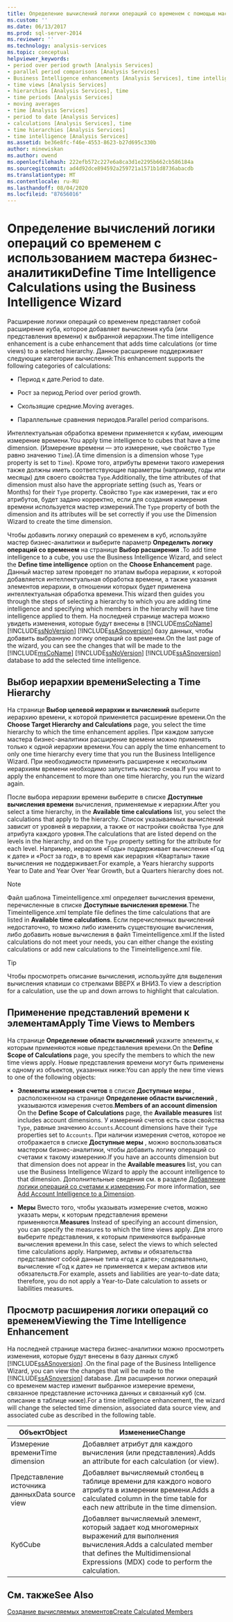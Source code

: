 ```yaml
---
title: Определение вычислений логики операций со временем с помощью мастера бизнес-аналитики | Документация Майкрософт
ms.custom: ''
ms.date: 06/13/2017
ms.prod: sql-server-2014
ms.reviewer: ''
ms.technology: analysis-services
ms.topic: conceptual
helpviewer_keywords:
- period over period growth [Analysis Services]
- parallel period comparisons [Analysis Services]
- Business Intelligence enhancements [Analysis Services], time intelligence
- time views [Analysis Services]
- hierarchies [Analysis Services], time
- time periods [Analysis Services]
- moving averages
- time [Analysis Services]
- period to date [Analysis Services]
- calculations [Analysis Services], time
- time hierarchies [Analysis Services]
- time intelligence [Analysis Services]
ms.assetid: be36e8fc-f46e-4553-8623-b27d695c330b
author: minewiskan
ms.author: owend
ms.openlocfilehash: 222efb572c227e6a8ca3d1e2295b662cb586184a
ms.sourcegitcommit: ad4d92dce894592a259721a1571b1d8736abacdb
ms.translationtype: MT
ms.contentlocale: ru-RU
ms.lasthandoff: 08/04/2020
ms.locfileid: "87656016"
---
```

# <a name="define-time-intelligence-calculations-using-the-business-intelligence-wizard"></a><span data-ttu-id="53475-102">Определение вычислений логики операций со временем с использованием мастера бизнес-аналитики</span><span class="sxs-lookup"><span data-stu-id="53475-102">Define Time Intelligence Calculations using the Business Intelligence Wizard</span></span>
  <span data-ttu-id="53475-103">Расширение логики операций со временем представляет собой расширение куба, которое добавляет вычисления куба (или представления времени) к выбранной иерархии.</span><span class="sxs-lookup"><span data-stu-id="53475-103">The time intelligence enhancement is a cube enhancement that adds time calculations (or time views) to a selected hierarchy.</span></span> <span data-ttu-id="53475-104">Данное расширение поддерживает следующие категории вычислений:</span><span class="sxs-lookup"><span data-stu-id="53475-104">This enhancement supports the following categories of calculations:</span></span>  
  
-   <span data-ttu-id="53475-105">Период к дате.</span><span class="sxs-lookup"><span data-stu-id="53475-105">Period to date.</span></span>  
  
-   <span data-ttu-id="53475-106">Рост за период.</span><span class="sxs-lookup"><span data-stu-id="53475-106">Period over period growth.</span></span>  
  
-   <span data-ttu-id="53475-107">Скользящие средние.</span><span class="sxs-lookup"><span data-stu-id="53475-107">Moving averages.</span></span>  
  
-   <span data-ttu-id="53475-108">Параллельные сравнения периодов.</span><span class="sxs-lookup"><span data-stu-id="53475-108">Parallel period comparisons.</span></span>  
  
 <span data-ttu-id="53475-109">Интеллектуальная обработка времени применяется к кубам, имеющим измерение времени.</span><span class="sxs-lookup"><span data-stu-id="53475-109">You apply time intelligence to cubes that have a time dimension.</span></span> <span data-ttu-id="53475-110">(Измерение времени — это измерение, чье свойство `Type` равно значению `Time`).</span><span class="sxs-lookup"><span data-stu-id="53475-110">(A time dimension is a dimension whose `Type` property is set to `Time`).</span></span> <span data-ttu-id="53475-111">Кроме того, атрибуты времени такого измерения также должны иметь соответствующие параметры (например, годы или месяцы) для своего свойства `Type`.</span><span class="sxs-lookup"><span data-stu-id="53475-111">Additionally, the time attributes of that dimension must also have the appropriate setting (such as, Years or Months) for their `Type` property.</span></span> <span data-ttu-id="53475-112">Свойство `Type` как измерения, так и его атрибутов, будет задано корректно, если для создания измерения времени используется мастер измерений.</span><span class="sxs-lookup"><span data-stu-id="53475-112">The `Type` property of both the dimension and its attributes will be set correctly if you use the Dimension Wizard to create the time dimension.</span></span>  
  
 <span data-ttu-id="53475-113">Чтобы добавить логику операций со временем в куб, используйте мастер бизнес-аналитики и выберите параметр **Определить логику операций со временем** на странице **Выбор расширения** .</span><span class="sxs-lookup"><span data-stu-id="53475-113">To add time intelligence to a cube, you use the Business Intelligence Wizard, and select the **Define time intelligence** option on the **Choose Enhancement** page.</span></span> <span data-ttu-id="53475-114">Данный мастер затем проведет по этапам выбора иерархии, к которой добавляется интеллектуальная обработка времени, а также указания элементов иерархии, в отношении которых будет применена интеллектуальная обработка времени.</span><span class="sxs-lookup"><span data-stu-id="53475-114">This wizard then guides you through the steps of selecting a hierarchy to which you are adding time intelligence and specifying which members in the hierarchy will have time intelligence applied to them.</span></span> <span data-ttu-id="53475-115">На последней странице мастера можно увидеть изменения, которые будут внесены в [!INCLUDE[msCoName](../../includes/msconame-md.md)] [!INCLUDE[ssNoVersion](../../includes/ssnoversion-md.md)] [!INCLUDE[ssASnoversion](../../includes/ssasnoversion-md.md)] базу данных, чтобы добавить выбранную логику операций со временем.</span><span class="sxs-lookup"><span data-stu-id="53475-115">On the last page of the wizard, you can see the changes that will be made to the [!INCLUDE[msCoName](../../includes/msconame-md.md)] [!INCLUDE[ssNoVersion](../../includes/ssnoversion-md.md)] [!INCLUDE[ssASnoversion](../../includes/ssasnoversion-md.md)] database to add the selected time intelligence.</span></span>  
  
## <a name="selecting-a-time-hierarchy"></a><span data-ttu-id="53475-116">Выбор иерархии времени</span><span class="sxs-lookup"><span data-stu-id="53475-116">Selecting a Time Hierarchy</span></span>  
 <span data-ttu-id="53475-117">На странице **Выбор целевой иерархии и вычислений** выберите иерархию времени, к которой применяется расширение времени.</span><span class="sxs-lookup"><span data-stu-id="53475-117">On the **Choose Target Hierarchy and Calculations** page, you select the time hierarchy to which the time enhancement applies.</span></span> <span data-ttu-id="53475-118">При каждом запуске мастера бизнес-аналитики расширение времени можно применять только к одной иерархии времени.</span><span class="sxs-lookup"><span data-stu-id="53475-118">You can apply the time enhancement to only one time hierarchy every time that you run the Business Intelligence Wizard.</span></span> <span data-ttu-id="53475-119">При необходимости применить расширение к нескольким иерархиям времени необходимо запустить мастер снова.</span><span class="sxs-lookup"><span data-stu-id="53475-119">If you want to apply the enhancement to more than one time hierarchy, you run the wizard again.</span></span>  
  
 <span data-ttu-id="53475-120">После выбора иерархии времени выберите в списке **Доступные вычисления времени** вычисления, применяемые к иерархии.</span><span class="sxs-lookup"><span data-stu-id="53475-120">After you select a time hierarchy, in the **Available time calculations** list, you select the calculations that apply to the hierarchy.</span></span> <span data-ttu-id="53475-121">Список указываемых вычислений зависит от уровней в иерархии, а также от настройки свойства `Type` для атрибута каждого уровня.</span><span class="sxs-lookup"><span data-stu-id="53475-121">The calculations that are listed depend on the levels in the hierarchy, and on the `Type` property setting for the attribute for each level.</span></span> <span data-ttu-id="53475-122">Например, иерархия «Годы» поддерживает вычисления «Год к дате» и «Рост за год», в то время как иерархия «Кварталы» такие вычисления не поддерживает.</span><span class="sxs-lookup"><span data-stu-id="53475-122">For example, a Years hierarchy supports Year to Date and Year Over Year Growth, but a Quarters hierarchy does not.</span></span>  
  
> [!NOTE]  
>  <span data-ttu-id="53475-123">Файл шаблона Timeintelligence.xml определяет вычисления времени, перечисленные в списке **Доступные вычисления времени**.</span><span class="sxs-lookup"><span data-stu-id="53475-123">The Timeintelligence.xml template file defines the time calculations that are listed in **Available time calculations**.</span></span> <span data-ttu-id="53475-124">Если перечисленных вычислений недостаточно, то можно либо изменить существующие вычисления, либо добавить новые вычисления в файл Timeintelligence.xml.</span><span class="sxs-lookup"><span data-stu-id="53475-124">If the listed calculations do not meet your needs, you can either change the existing calculations or add new calculations to the Timeintelligence.xml file.</span></span>  
  
> [!TIP]  
>  <span data-ttu-id="53475-125">Чтобы просмотреть описание вычисления, используйте для выделения вычисления клавиши со стрелками ВВЕРХ и ВНИЗ.</span><span class="sxs-lookup"><span data-stu-id="53475-125">To view a description for a calculation, use the up and down arrows to highlight that calculation.</span></span>  
  
## <a name="apply-time-views-to-members"></a><span data-ttu-id="53475-126">Применение представлений времени к элементам</span><span class="sxs-lookup"><span data-stu-id="53475-126">Apply Time Views to Members</span></span>  
 <span data-ttu-id="53475-127">На странице **Определение области вычислений** укажите элементы, к которым применяются новые представления времени.</span><span class="sxs-lookup"><span data-stu-id="53475-127">On the **Define Scope of Calculations** page, you specify the members to which the new time views apply.</span></span> <span data-ttu-id="53475-128">Новые представления времени могут быть применены к одному из объектов, указанных ниже:</span><span class="sxs-lookup"><span data-stu-id="53475-128">You can apply the new time views to one of the following objects:</span></span>  
  
-   <span data-ttu-id="53475-129">**Элементы измерения счетов** в списке **Доступные меры** , расположенном на странице **Определение области вычислений** , указываются измерения счетов.</span><span class="sxs-lookup"><span data-stu-id="53475-129">**Members of an account dimension** On the **Define Scope of Calculations** page, the **Available measures** list includes account dimensions.</span></span> <span data-ttu-id="53475-130">У измерений счетов есть свои свойства `Type`, равные значению `Accounts`.</span><span class="sxs-lookup"><span data-stu-id="53475-130">Account dimensions have their `Type` properties set to `Accounts`.</span></span> <span data-ttu-id="53475-131">При наличии измерения счетов, которое не отображается в списке **Доступные меры** , можно воспользоваться мастером бизнес-аналитики, чтобы добавить логику операций со счетами к такому измерению.</span><span class="sxs-lookup"><span data-stu-id="53475-131">If you have an accounts dimension but that dimension does not appear in the **Available measures** list, you can use the Business Intelligence Wizard to apply the account intelligence to that dimension.</span></span> <span data-ttu-id="53475-132">Дополнительные сведения см. в разделе [Добавление логики операций со счетами к измерению](bi-wizard-add-account-intelligence-to-a-dimension.md).</span><span class="sxs-lookup"><span data-stu-id="53475-132">For more information, see [Add Account Intelligence to a Dimension](bi-wizard-add-account-intelligence-to-a-dimension.md).</span></span>  
  
-   <span data-ttu-id="53475-133">**Меры** Вместо того, чтобы указывать измерение счетов, можно указать меры, к которым представления времени применяются.</span><span class="sxs-lookup"><span data-stu-id="53475-133">**Measures** Instead of specifying an account dimension, you can specify the measures to which the time views apply.</span></span> <span data-ttu-id="53475-134">Для этого выберите представления, к которым применяются выбранные вычисления времени.</span><span class="sxs-lookup"><span data-stu-id="53475-134">In this case, select the views to which selected time calculations apply.</span></span> <span data-ttu-id="53475-135">Например, активы и обязательства представляют собой данные типа «год к дате»; следовательно, вычисление «Год к дате» не применяется к мерам активов или обязательств.</span><span class="sxs-lookup"><span data-stu-id="53475-135">For example, assets and liabilities are year-to-date data; therefore, you do not apply a Year-to-Date calculation to assets or liabilities measures.</span></span>  
  
## <a name="viewing-the-time-intelligence-enhancement"></a><span data-ttu-id="53475-136">Просмотр расширения логики операций со временем</span><span class="sxs-lookup"><span data-stu-id="53475-136">Viewing the Time Intelligence Enhancement</span></span>  
 <span data-ttu-id="53475-137">На последней странице мастера бизнес-аналитики можно просмотреть изменения, которые будут внесены в базу данных служб [!INCLUDE[ssASnoversion](../../includes/ssasnoversion-md.md)] .</span><span class="sxs-lookup"><span data-stu-id="53475-137">On the final page of the Business Intelligence Wizard, you can view the changes that will be made to the [!INCLUDE[ssASnoversion](../../includes/ssasnoversion-md.md)] database.</span></span> <span data-ttu-id="53475-138">Для расширения логики операций со временем мастер изменит выбранное измерение времени, связанное представление источника данных и связанный куб (см. описание в таблице ниже).</span><span class="sxs-lookup"><span data-stu-id="53475-138">For a time intelligence enhancement, the wizard will change the selected time dimension, associated data source view, and associated cube as described in the following table.</span></span>  
  
|<span data-ttu-id="53475-139">Объект</span><span class="sxs-lookup"><span data-stu-id="53475-139">Object</span></span>|<span data-ttu-id="53475-140">Изменение</span><span class="sxs-lookup"><span data-stu-id="53475-140">Change</span></span>|  
|------------|------------|  
|<span data-ttu-id="53475-141">Измерение времени</span><span class="sxs-lookup"><span data-stu-id="53475-141">Time dimension</span></span>|<span data-ttu-id="53475-142">Добавляет атрибут для каждого вычисления (или представления).</span><span class="sxs-lookup"><span data-stu-id="53475-142">Adds an attribute for each calculation (or view).</span></span>|  
|<span data-ttu-id="53475-143">Представление источника данных</span><span class="sxs-lookup"><span data-stu-id="53475-143">Data source view</span></span>|<span data-ttu-id="53475-144">Добавляет вычисляемый столбец в таблице времени для каждого нового атрибута в измерении времени.</span><span class="sxs-lookup"><span data-stu-id="53475-144">Adds a calculated column in the time table for each new attribute in the time dimension.</span></span>|  
|<span data-ttu-id="53475-145">Куб</span><span class="sxs-lookup"><span data-stu-id="53475-145">Cube</span></span>|<span data-ttu-id="53475-146">Добавляет вычисляемый элемент, который задает код многомерных выражений для выполнения вычисления.</span><span class="sxs-lookup"><span data-stu-id="53475-146">Adds a calculated member that defines the Multidimensional Expressions (MDX) code to perform the calculation.</span></span>|  
  
## <a name="see-also"></a><span data-ttu-id="53475-147">См. также</span><span class="sxs-lookup"><span data-stu-id="53475-147">See Also</span></span>  
 [<span data-ttu-id="53475-148">Создание вычисляемых элементов</span><span class="sxs-lookup"><span data-stu-id="53475-148">Create Calculated Members</span></span>](create-calculated-members.md)  
  
  
